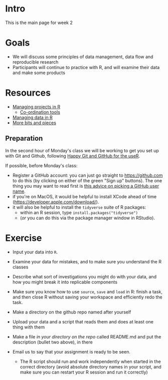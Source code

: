 Intro
=====

This is the main page for week 2

Goals
=====

-   We will discuss some principles of data management, data flow and
    reproducible research
-   Participants will continue to practice with R, and will examine
    their data and make some products

Resources
=========

-   [Managing projects in R](Managing_projects_in_R.html)
    -   [Co-ordination tools](Co-ordination_tool.html)
-   [Managing data in R](Managing_data_in_R.html)
-   [More bits and pieces](More_bits_and_pieces.html)

Preparation
-----------

In the second hour of Monday's class we will be working to get you set up with Git and Github, following [Happy Git and GitHub for the useR](http://happygitwithr.com/). 

If possible, before Monday's class:

- Register a GitHub account: you can just go straight to https://github.com to do this (by clicking on either of the green "Sign up" buttons). The one thing you may want to read first is [this advice on picking a GitHub user name](http://happygitwithr.com/github-acct.html).
- if you're on MacOS, it would be helpful to install XCode ahead of time (https://developer.apple.com/download/).
- it will also be helpful to install the `tidyverse` suite of R packages: 
  * within an R session, type `install.packages("tidyverse")`
  * (*or* you can do this via the package manager window in RStudio).

Exercise
========

<!---
Exercise supplemented this year because of awkward start
Old version:
Continue working on your data
-->

- Input your data into `R`.
- Examine your data for mistakes, and to make sure you understand the R classes
- Describe what sort of investigations you might do with your data, and how you might break it into replicable components
-   Make sure you know how to use `source`, `save` and `load` in R: finish a task, and then close R without saving your workspace and efficiently redo the task.

- Make a directory on the github repo named after yourself
- Upload your data and a script that reads them and does at least one thing with them
- Make a file _in your directory on the repo_ called README.md and put the description (bullet two above), in there
- Email us to say that your assignment is ready to be seen.
  * The R script should run and work independently when started in the correct directory (avoid absolute directory names in your script, and make sure you can restart your R session and run it correctly) 
